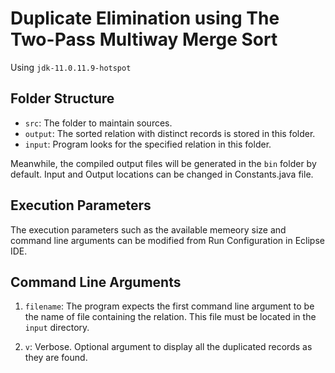 # Duplicate Elimination using The Two-Pass Multiway Merge Sort

Using `jdk-11.0.11.9-hotspot`

## Folder Structure
- `src`: The folder to maintain sources.
- `output`: The sorted relation with distinct records is stored in this folder.
- `input`: Program looks for the specified relation in this folder.

Meanwhile, the compiled output files will be generated in the `bin` folder by default. Input and Output locations can be changed in Constants.java file. 

## Execution Parameters

The execution parameters such as the available memeory size and command line arguments can be modified from Run Configuration in Eclipse IDE. 

## Command Line Arguments

1. `filename`: The program expects the first command line argument to be the name of file containing the relation. This file must be located in the `input` directory. 

2. `v`: Verbose. Optional argument to display all the duplicated records as they are found.
